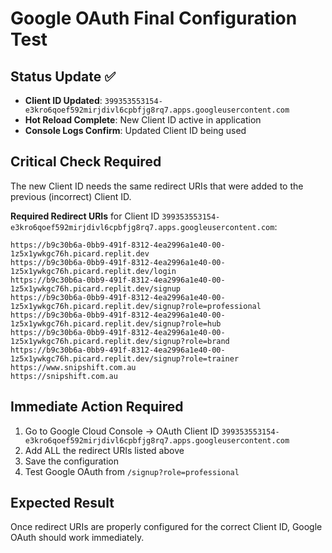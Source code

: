# Google OAuth Final Configuration Test

## Status Update ✅
- **Client ID Updated**: `399353553154-e3kro6qoef592mirjdivl6cpbfjg8rq7.apps.googleusercontent.com`
- **Hot Reload Complete**: New Client ID active in application
- **Console Logs Confirm**: Updated Client ID being used

## Critical Check Required
The new Client ID needs the same redirect URIs that were added to the previous (incorrect) Client ID.

**Required Redirect URIs** for Client ID `399353553154-e3kro6qoef592mirjdivl6cpbfjg8rq7.apps.googleusercontent.com`:

```
https://b9c30b6a-0bb9-491f-8312-4ea2996a1e40-00-1z5x1ywkgc76h.picard.replit.dev
https://b9c30b6a-0bb9-491f-8312-4ea2996a1e40-00-1z5x1ywkgc76h.picard.replit.dev/login
https://b9c30b6a-0bb9-491f-8312-4ea2996a1e40-00-1z5x1ywkgc76h.picard.replit.dev/signup
https://b9c30b6a-0bb9-491f-8312-4ea2996a1e40-00-1z5x1ywkgc76h.picard.replit.dev/signup?role=professional
https://b9c30b6a-0bb9-491f-8312-4ea2996a1e40-00-1z5x1ywkgc76h.picard.replit.dev/signup?role=hub
https://b9c30b6a-0bb9-491f-8312-4ea2996a1e40-00-1z5x1ywkgc76h.picard.replit.dev/signup?role=brand
https://b9c30b6a-0bb9-491f-8312-4ea2996a1e40-00-1z5x1ywkgc76h.picard.replit.dev/signup?role=trainer
https://www.snipshift.com.au
https://snipshift.com.au
```

## Immediate Action Required
1. Go to Google Cloud Console → OAuth Client ID `399353553154-e3kro6qoef592mirjdivl6cpbfjg8rq7.apps.googleusercontent.com`
2. Add ALL the redirect URIs listed above
3. Save the configuration
4. Test Google OAuth from `/signup?role=professional`

## Expected Result
Once redirect URIs are properly configured for the correct Client ID, Google OAuth should work immediately.
